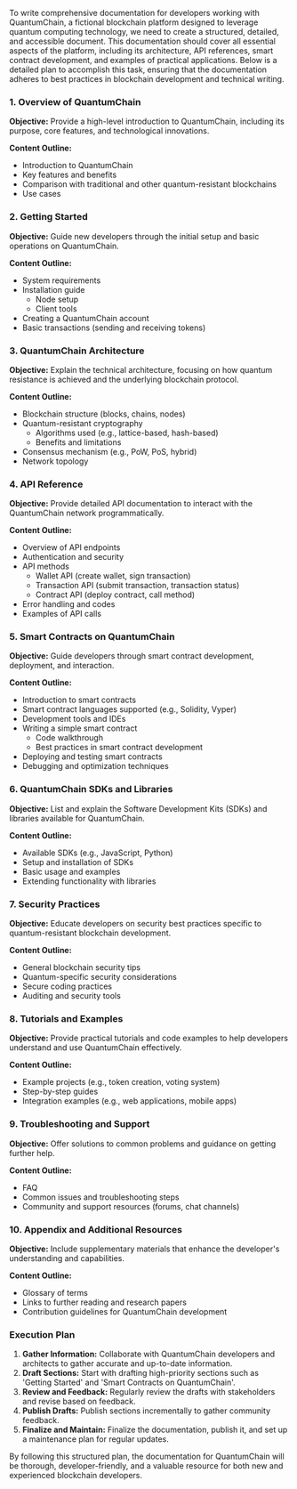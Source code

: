 To write comprehensive documentation for developers working with QuantumChain, a fictional blockchain platform designed to leverage quantum computing technology, we need to create a structured, detailed, and accessible document. This documentation should cover all essential aspects of the platform, including its architecture, API references, smart contract development, and examples of practical applications. Below is a detailed plan to accomplish this task, ensuring that the documentation adheres to best practices in blockchain development and technical writing.

### 1. Overview of QuantumChain

**Objective:** Provide a high-level introduction to QuantumChain, including its purpose, core features, and technological innovations.

**Content Outline:**
- Introduction to QuantumChain
- Key features and benefits
- Comparison with traditional and other quantum-resistant blockchains
- Use cases

### 2. Getting Started

**Objective:** Guide new developers through the initial setup and basic operations on QuantumChain.

**Content Outline:**
- System requirements
- Installation guide
  - Node setup
  - Client tools
- Creating a QuantumChain account
- Basic transactions (sending and receiving tokens)

### 3. QuantumChain Architecture

**Objective:** Explain the technical architecture, focusing on how quantum resistance is achieved and the underlying blockchain protocol.

**Content Outline:**
- Blockchain structure (blocks, chains, nodes)
- Quantum-resistant cryptography
  - Algorithms used (e.g., lattice-based, hash-based)
  - Benefits and limitations
- Consensus mechanism (e.g., PoW, PoS, hybrid)
- Network topology

### 4. API Reference

**Objective:** Provide detailed API documentation to interact with the QuantumChain network programmatically.

**Content Outline:**
- Overview of API endpoints
- Authentication and security
- API methods
  - Wallet API (create wallet, sign transaction)
  - Transaction API (submit transaction, transaction status)
  - Contract API (deploy contract, call method)
- Error handling and codes
- Examples of API calls

### 5. Smart Contracts on QuantumChain

**Objective:** Guide developers through smart contract development, deployment, and interaction.

**Content Outline:**
- Introduction to smart contracts
- Smart contract languages supported (e.g., Solidity, Vyper)
- Development tools and IDEs
- Writing a simple smart contract
  - Code walkthrough
  - Best practices in smart contract development
- Deploying and testing smart contracts
- Debugging and optimization techniques

### 6. QuantumChain SDKs and Libraries

**Objective:** List and explain the Software Development Kits (SDKs) and libraries available for QuantumChain.

**Content Outline:**
- Available SDKs (e.g., JavaScript, Python)
- Setup and installation of SDKs
- Basic usage and examples
- Extending functionality with libraries

### 7. Security Practices

**Objective:** Educate developers on security best practices specific to quantum-resistant blockchain development.

**Content Outline:**
- General blockchain security tips
- Quantum-specific security considerations
- Secure coding practices
- Auditing and security tools

### 8. Tutorials and Examples

**Objective:** Provide practical tutorials and code examples to help developers understand and use QuantumChain effectively.

**Content Outline:**
- Example projects (e.g., token creation, voting system)
- Step-by-step guides
- Integration examples (e.g., web applications, mobile apps)

### 9. Troubleshooting and Support

**Objective:** Offer solutions to common problems and guidance on getting further help.

**Content Outline:**
- FAQ
- Common issues and troubleshooting steps
- Community and support resources (forums, chat channels)

### 10. Appendix and Additional Resources

**Objective:** Include supplementary materials that enhance the developer's understanding and capabilities.

**Content Outline:**
- Glossary of terms
- Links to further reading and research papers
- Contribution guidelines for QuantumChain development

### Execution Plan

1. **Gather Information:** Collaborate with QuantumChain developers and architects to gather accurate and up-to-date information.
2. **Draft Sections:** Start with drafting high-priority sections such as 'Getting Started' and 'Smart Contracts on QuantumChain'.
3. **Review and Feedback:** Regularly review the drafts with stakeholders and revise based on feedback.
4. **Publish Drafts:** Publish sections incrementally to gather community feedback.
5. **Finalize and Maintain:** Finalize the documentation, publish it, and set up a maintenance plan for regular updates.

By following this structured plan, the documentation for QuantumChain will be thorough, developer-friendly, and a valuable resource for both new and experienced blockchain developers.